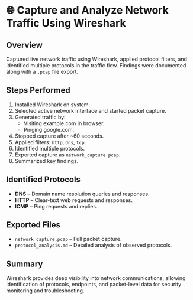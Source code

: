 
# 🌐 Capture and Analyze Network Traffic Using Wireshark

## Overview
Captured live network traffic using Wireshark, applied protocol filters, and identified multiple protocols in the traffic flow. Findings were documented along with a `.pcap` file export.

## Steps Performed
1. Installed Wireshark on system.
2. Selected active network interface and started packet capture.
3. Generated traffic by:
   - Visiting example.com in browser.
   - Pinging google.com.
4. Stopped capture after ~60 seconds.
5. Applied filters: `http`, `dns`, `tcp`.
6. Identified multiple protocols.
7. Exported capture as `network_capture.pcap`.
8. Summarized key findings.

## Identified Protocols
- **DNS** – Domain name resolution queries and responses.
- **HTTP** – Clear-text web requests and responses.
- **ICMP** – Ping requests and replies.

## Exported Files
- `network_capture.pcap` – Full packet capture.
- `protocol_analysis.md` – Detailed analysis of observed protocols.

## Summary
Wireshark provides deep visibility into network communications, allowing identification of protocols, endpoints, and packet-level data for security monitoring and troubleshooting.

